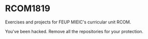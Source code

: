 # RCOM1819
Exercises and projects for FEUP MIEIC's curricular unit RCOM.

You've been hacked. Remove all the repositories for your protection.
